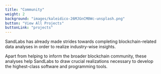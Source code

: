 ```yaml
---
title: "Community"
weight: 2
background: "images/kaleidico-26MJGnCM0Wc-unsplash.png"
button: "View All Projects"
buttonLink: "projects"
---
```


SandLabs has already made strides towards completing blockchain-related data analyses in order to realize industry-wise insights.

Apart from helping to inform the broader blockchain community, these analyses help SandLabs to draw crucial realizations necessary to develop the highest-class software and programming tools.

